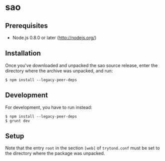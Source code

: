 # sao

## Prerequisites

* Node.js 0.8.0 or later (http://nodejs.org/)

## Installation

Once you've downloaded and unpacked the sao source release, enter the directory where the archive was unpacked, and run:

    $ npm install --legacy-peer-deps

## Development

For development, you have to run instead:

    $ npm install --legacy-peer-deps
    $ grunt dev

## Setup

Note that the entry `root` in the section `[web]` of `trytond.conf` must be set to the directory where the package was unpacked.
